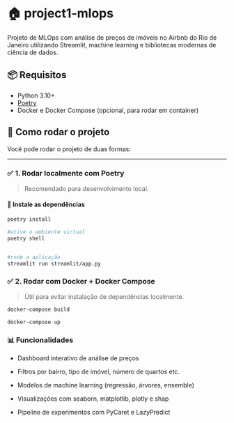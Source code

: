 # 🏠 project1-mlops

Projeto de MLOps com análise de preços de imóveis no Airbnb do Rio de Janeiro utilizando Streamlit, machine learning e bibliotecas modernas de ciência de dados.


## 📦 Requisitos

- Python 3.10+
- [Poetry](https://python-poetry.org/docs/#installation)
- Docker e Docker Compose (opcional, para rodar em container)

## 🚀 Como rodar o projeto

Você pode rodar o projeto de duas formas:

---

### ✅ 1. Rodar localmente com Poetry

> Recomendado para desenvolvimento local.

#### 🔧 Instale as dependências

```bash
poetry install

#ative o ambiente virtual
poetry shell


#rode a aplicação
streamlit run streamlit/app.py
```
### ✅ 2. Rodar com Docker + Docker Compose

> Útil para evitar instalação de dependências localmente.


```bash
docker-compose build

docker-compose up
```

### 📊 Funcionalidades

- Dashboard interativo de análise de preços

- Filtros por bairro, tipo de imóvel, número de quartos etc.

- Modelos de machine learning (regressão, árvores, ensemble)

- Visualizações com seaborn, matplotlib, plotly e shap

- Pipeline de experimentos com PyCaret e LazyPredict
